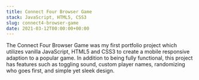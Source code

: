 ```yaml
---
title: Connect Four Browser Game
stack: JavaScript, HTML5, CSS3
slug: connect4-browser-game
date: 2021-03-12T00:00:00+00:00
---
```


The Connect Four Browser Game was my first portfolio project which utilizes vanilla JavaScript, HTML5 and CSS3 to create a mobile responsive adaption to a popular game. In addition to being fully functional, this project has features such as toggling sound, custom player names, randomizing who goes first, and simple yet sleek design.